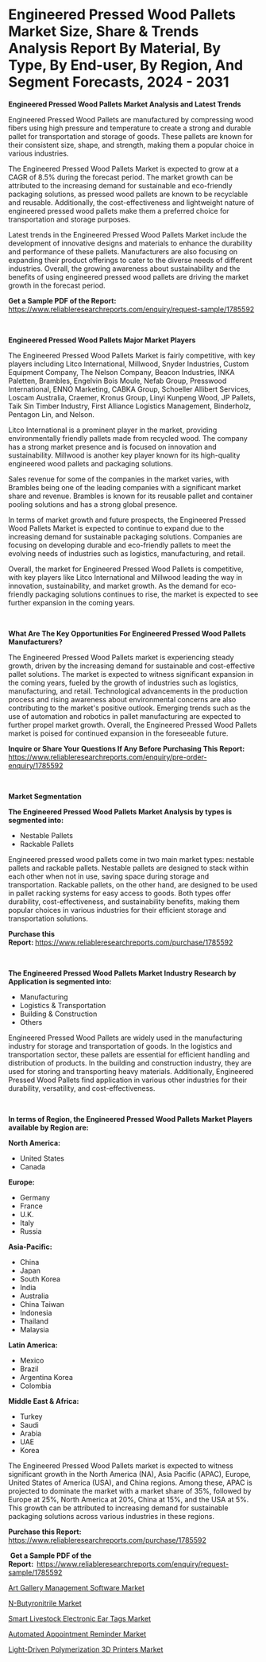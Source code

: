 <p><h1>Engineered Pressed Wood Pallets Market Size, Share & Trends Analysis Report By Material, By Type, By End-user, By Region, And Segment Forecasts, 2024 - 2031</h1></p><p><strong>Engineered Pressed Wood Pallets Market Analysis and Latest Trends</strong></p>
<p><p>Engineered Pressed Wood Pallets are manufactured by compressing wood fibers using high pressure and temperature to create a strong and durable pallet for transportation and storage of goods. These pallets are known for their consistent size, shape, and strength, making them a popular choice in various industries.</p><p>The Engineered Pressed Wood Pallets Market is expected to grow at a CAGR of 8.5% during the forecast period. The market growth can be attributed to the increasing demand for sustainable and eco-friendly packaging solutions, as pressed wood pallets are known to be recyclable and reusable. Additionally, the cost-effectiveness and lightweight nature of engineered pressed wood pallets make them a preferred choice for transportation and storage purposes.</p><p>Latest trends in the Engineered Pressed Wood Pallets Market include the development of innovative designs and materials to enhance the durability and performance of these pallets. Manufacturers are also focusing on expanding their product offerings to cater to the diverse needs of different industries. Overall, the growing awareness about sustainability and the benefits of using engineered pressed wood pallets are driving the market growth in the forecast period.</p></p>
<p><strong>Get a Sample PDF of the Report:&nbsp;</strong> <a href="https://www.reliableresearchreports.com/enquiry/request-sample/1785592">https://www.reliableresearchreports.com/enquiry/request-sample/1785592</a></p>
<p>&nbsp;</p>
<p><strong>Engineered Pressed Wood Pallets Major Market Players</strong></p>
<p><p>The Engineered Pressed Wood Pallets Market is fairly competitive, with key players including Litco International, Millwood, Snyder Industries, Custom Equipment Company, The Nelson Company, Beacon Industries, INKA Paletten, Brambles, Engelvin Bois Moule, Nefab Group, Presswood International, ENNO Marketing, CABKA Group, Schoeller Allibert Services, Loscam Australia, Craemer, Kronus Group, Linyi Kunpeng Wood, JP Pallets, Taik Sin Timber Industry, First Alliance Logistics Management, Binderholz, Pentagon Lin, and Nelson.</p><p>Litco International is a prominent player in the market, providing environmentally friendly pallets made from recycled wood. The company has a strong market presence and is focused on innovation and sustainability. Millwood is another key player known for its high-quality engineered wood pallets and packaging solutions.</p><p>Sales revenue for some of the companies in the market varies, with Brambles being one of the leading companies with a significant market share and revenue. Brambles is known for its reusable pallet and container pooling solutions and has a strong global presence.</p><p>In terms of market growth and future prospects, the Engineered Pressed Wood Pallets Market is expected to continue to expand due to the increasing demand for sustainable packaging solutions. Companies are focusing on developing durable and eco-friendly pallets to meet the evolving needs of industries such as logistics, manufacturing, and retail.</p><p>Overall, the market for Engineered Pressed Wood Pallets is competitive, with key players like Litco International and Millwood leading the way in innovation, sustainability, and market growth. As the demand for eco-friendly packaging solutions continues to rise, the market is expected to see further expansion in the coming years.</p></p>
<p>&nbsp;</p>
<p><strong>What Are The Key Opportunities For Engineered Pressed Wood Pallets Manufacturers?</strong></p>
<p><p>The Engineered Pressed Wood Pallets market is experiencing steady growth, driven by the increasing demand for sustainable and cost-effective pallet solutions. The market is expected to witness significant expansion in the coming years, fueled by the growth of industries such as logistics, manufacturing, and retail. Technological advancements in the production process and rising awareness about environmental concerns are also contributing to the market's positive outlook. Emerging trends such as the use of automation and robotics in pallet manufacturing are expected to further propel market growth. Overall, the Engineered Pressed Wood Pallets market is poised for continued expansion in the foreseeable future.</p></p>
<p><strong>Inquire or Share Your Questions If Any Before Purchasing This Report:</strong> <a href="https://www.reliableresearchreports.com/enquiry/pre-order-enquiry/1785592">https://www.reliableresearchreports.com/enquiry/pre-order-enquiry/1785592</a></p>
<p>&nbsp;</p>
<p><strong>Market Segmentation</strong></p>
<p><strong>The Engineered Pressed Wood Pallets Market Analysis by types is segmented into:</strong></p>
<p><ul><li>Nestable Pallets</li><li>Rackable Pallets</li></ul></p>
<p><p>Engineered pressed wood pallets come in two main market types: nestable pallets and rackable pallets. Nestable pallets are designed to stack within each other when not in use, saving space during storage and transportation. Rackable pallets, on the other hand, are designed to be used in pallet racking systems for easy access to goods. Both types offer durability, cost-effectiveness, and sustainability benefits, making them popular choices in various industries for their efficient storage and transportation solutions.</p></p>
<p><strong>Purchase this Report:&nbsp;</strong><a href="https://www.reliableresearchreports.com/purchase/1785592">https://www.reliableresearchreports.com/purchase/1785592</a></p>
<p>&nbsp;</p>
<p><strong>The Engineered Pressed Wood Pallets Market Industry Research by Application is segmented into:</strong></p>
<p><ul><li>Manufacturing</li><li>Logistics & Transportation</li><li>Building & Construction</li><li>Others</li></ul></p>
<p><p>Engineered Pressed Wood Pallets are widely used in the manufacturing industry for storage and transportation of goods. In the logistics and transportation sector, these pallets are essential for efficient handling and distribution of products. In the building and construction industry, they are used for storing and transporting heavy materials. Additionally, Engineered Pressed Wood Pallets find application in various other industries for their durability, versatility, and cost-effectiveness.</p></p>
<p>&nbsp;</p>
<p><strong>In terms of Region, the Engineered Pressed Wood Pallets Market Players available by Region are:</strong></p>
<p>
    <p> <strong> North America: </strong>
        <ul>
            <li>United States</li>
            <li>Canada</li>
        </ul>
        </p> 
    <p> <strong> Europe: </strong>
        <ul>
            <li>Germany</li>
            <li>France</li>
            <li>U.K.</li>
            <li>Italy</li>
            <li>Russia</li>
        </ul>
        </p> 
    <p> <strong> Asia-Pacific: </strong>
        <ul>
            <li>China</li>
            <li>Japan</li>
            <li>South Korea</li>
            <li>India</li>
            <li>Australia</li>
            <li>China Taiwan</li>
            <li>Indonesia</li>
            <li>Thailand</li>
            <li>Malaysia</li>
        </ul>
        </p> 
    <p> <strong> Latin America: </strong>
        <ul>
            <li>Mexico</li>
            <li>Brazil</li>
            <li>Argentina Korea</li>
            <li>Colombia</li>
        </ul>
        </p> 
    <p> <strong> Middle East & Africa: </strong>
        <ul>
            <li>Turkey</li>
            <li>Saudi</li>
            <li>Arabia</li>
            <li>UAE</li>
            <li>Korea</li>
        </ul>
    </p>
    </p>
<p><p>The Engineered Pressed Wood Pallets market is expected to witness significant growth in the North America (NA), Asia Pacific (APAC), Europe, United States of America (USA), and China regions. Among these, APAC is projected to dominate the market with a market share of 35%, followed by Europe at 25%, North America at 20%, China at 15%, and the USA at 5%. This growth can be attributed to increasing demand for sustainable packaging solutions across various industries in these regions.</p></p>
<p><strong>Purchase this Report: </strong><a href="https://www.reliableresearchreports.com/purchase/1785592">https://www.reliableresearchreports.com/purchase/1785592</a></p>
<p>&nbsp;<strong>Get a Sample PDF of the Report:&nbsp;&nbsp;</strong><a href="https://www.reliableresearchreports.com/enquiry/request-sample/1785592">https://www.reliableresearchreports.com/enquiry/request-sample/1785592</a></p>
<p><strong></strong></p>
<p><p><a href="https://medium.com/@katlynbauch/art-gallery-management-software-market-size-and-market-trends-complete-industry-overview-2024-to-55ac9e2c5e5b">Art Gallery Management Software Market</a></p><p><a href="https://issuu.com/reportprime-2/docs/n-butyronitrile-market-size-2030.pptx">N-Butyronitrile Market</a></p><p><a href="https://github.com/irfadac/Market-Research-Report-List-2/blob/main/smart-livestock-electronic-ear-tags-market.md">Smart Livestock Electronic Ear Tags Market</a></p><p><a href="https://medium.com/@katlynbauch/automated-appointment-reminder-market-the-key-to-successful-business-strategy-forecast-till-2031-eafb6e74d1e0">Automated Appointment Reminder Market</a></p><p><a href="https://github.com/ashepherd82/Market-Research-Report-List-3/blob/main/light-driven-polymerization-3d-printers-market.md">Light-Driven Polymerization 3D Printers Market</a></p></p>
